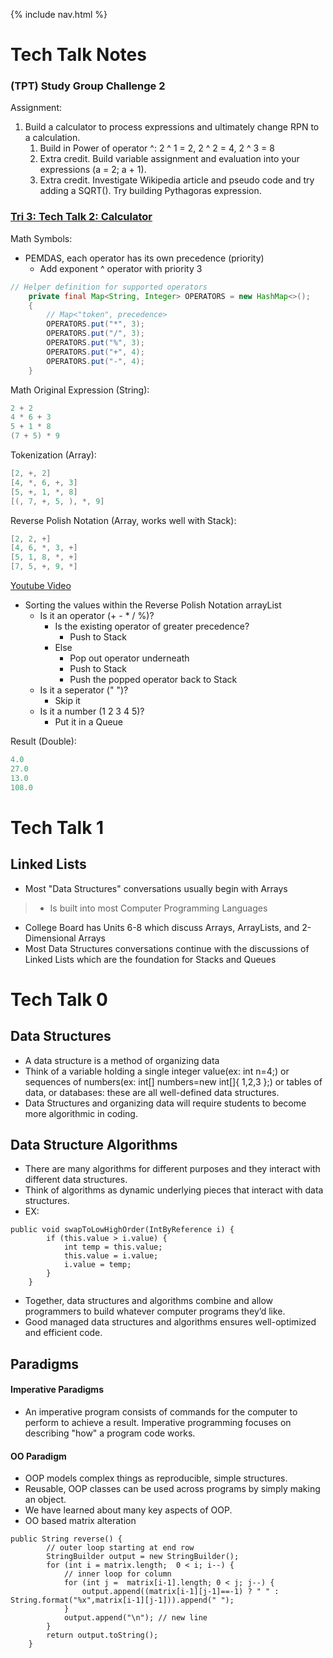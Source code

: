 {% include nav.html %}

# Tech Talk Notes

### (TPT) Study Group Challenge 2

Assignment:
1. Build a calculator to process expressions and ultimately change RPN to a calculation.
    1. Build in Power of operator ^: 2 ^ 1 = 2, 2 ^ 2 = 4, 2 ^ 3 = 8
    2. Extra credit. Build variable assignment and evaluation into your expressions (a = 2; a + 1).
    3. Extra credit. Investigate Wikipedia article and pseudo code and try adding a SQRT(). Try building Pythagoras expression.

### [Tri 3: Tech Talk 2: Calculator](https://github.com/nighthawkcoders/nighthawk_csa/wiki/Tri-3:-Tech-Talk-2:-Calculator)

Math Symbols:
* PEMDAS, each operator has its own precedence (priority)
    * Add exponent ^ operator with priority 3
```Java
// Helper definition for supported operators
    private final Map<String, Integer> OPERATORS = new HashMap<>();
    {
        // Map<"token", precedence> 
        OPERATORS.put("*", 3);
        OPERATORS.put("/", 3);
        OPERATORS.put("%", 3);
        OPERATORS.put("+", 4);
        OPERATORS.put("-", 4);
    }
```

Math Original Expression (String):
```Java
2 + 2
4 * 6 + 3
5 + 1 * 8
(7 + 5) * 9
```

Tokenization (Array):
```Java
[2, +, 2]
[4, *, 6, +, 3]
[5, +, 1, *, 8]
[(, 7, +, 5, ), *, 9]
```

Reverse Polish Notation (Array, works well with Stack):
```Java
[2, 2, +]
[4, 6, *, 3, +]
[5, 1, 8, *, +]
[7, 5, +, 9, *]
```

[Youtube Video](https://www.youtube.com/watch?v=Wz85Hiwi5MY)
* Sorting the values within the Reverse Polish Notation arrayList
    * Is it an operator (+ - * / %)?
        * Is the existing operator of greater precedence?
            * Push to Stack
        * Else
            * Pop out operator underneath
            * Push to Stack
            * Push the popped operator back to Stack
    * Is it a seperator (" ")?
        * Skip it
    * Is it a number (1 2 3 4 5)?
        * Put it in a Queue

Result (Double):
```Java
4.0
27.0
13.0
108.0
```

# Tech Talk 1

## Linked Lists

- Most "Data Structures" conversations usually begin with Arrays
>- Is built into most Computer Programming Languages
- College Board has Units 6-8 which discuss Arrays, ArrayLists, and 2-Dimensional Arrays
- Most Data Structures conversations continue with the discussions of Linked Lists which are the foundation for Stacks and Queues

# Tech Talk 0

## Data Structures

- A data structure is a method of organizing data
- Think of a variable holding a single integer value(ex: int n=4;) or sequences of numbers(ex: int[] numbers=new int[]{ 1,2,3 };) or tables of data, or databases: these are all well-defined data structures.
- Data Structures and organizing data will require students to become more algorithmic in coding.

## Data Structure Algorithms
- There are many algorithms for different purposes and they interact with different data structures.
- Think of algorithms as dynamic underlying pieces that interact with data structures.
- EX:
```
public void swapToLowHighOrder(IntByReference i) {
        if (this.value > i.value) {
            int temp = this.value;
            this.value = i.value;
            i.value = temp;
        }
    }
```
- Together, data structures and algorithms combine and allow programmers to build whatever computer programs they’d like.
- Good managed data structures and algorithms ensures well-optimized and efficient code.
## Paradigms
#### Imperative Paradigms
- An imperative program consists of commands for the computer to perform to achieve a result. Imperative programming focuses on describing "how" a program code works.
#### OO Paradigm
- OOP models complex things as reproducible, simple structures.
- Reusable, OOP classes can be used across programs by simply making an object.
- We have learned about many key aspects of OOP.
- OO based matrix alteration
```
public String reverse() {
        // outer loop starting at end row
        StringBuilder output = new StringBuilder();
        for (int i = matrix.length;  0 < i; i--) {
            // inner loop for column
            for (int j =  matrix[i-1].length; 0 < j; j--) {
                output.append((matrix[i-1][j-1]==-1) ? " " : String.format("%x",matrix[i-1][j-1])).append(" ");
            }
            output.append("\n"); // new line
        }
        return output.toString();
    }
```
